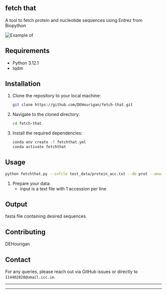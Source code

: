 ## fetch that
A tool to fetch protein and nucleotide sequences using Entrez from Biopython

![Example of](data/smash1.jpeg "Example Plot1")



## Requirements

- Python 3.12.1
- tqdm

## Installation

1. Clone the repository to your local machine:
    ```bash
    git clone https://github.com/DEHourigan/fetch-that.git
    ```
2. Navigate to the cloned directory:
    ```bash
    cd fetch-that
    ```
3. Install the required dependencies:
    ```bash
    conda env create -f fetchthat.yml
	conda activate fetchthat
    ```

## Usage
```bash
python fetchthat.py --infile test_data/protein_acc.txt --db prot --email[email here] --outfile test_data/out.faa
```

1. Prepare your data:
    - input is a text file with 1 accession per line


## Output

fasta file containing desired sequences

## Contributing

DEHourigan
 
## Contact

For any queries, please reach out via GitHub issues or directly to `114402828@umail.icc.ie`.

---


---

